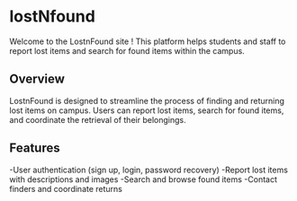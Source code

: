 # lostNfound

Welcome to the LostnFound site ! This platform helps students and staff to report lost items and search for found items within the campus.

## Overview
LostnFound is designed to streamline the process of finding and returning lost items on campus. Users can report lost items, search for found items, and coordinate the retrieval of their belongings.

## Features
-User authentication (sign up, login, password recovery)
-Report lost items with descriptions and images
-Search and browse found items
-Contact finders and coordinate returns
